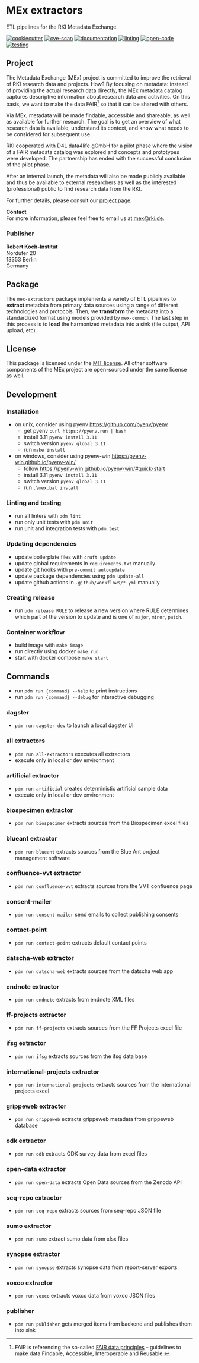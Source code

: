 # MEx extractors

ETL pipelines for the RKI Metadata Exchange.

[![cookiecutter](https://github.com/robert-koch-institut/mex-extractors/actions/workflows/cookiecutter.yml/badge.svg)](https://github.com/robert-koch-institut/mex-template)
[![cve-scan](https://github.com/robert-koch-institut/mex-extractors/actions/workflows/cve-scan.yml/badge.svg)](https://github.com/robert-koch-institut/mex-extractors/actions/workflows/cve-scan.yml)
[![documentation](https://github.com/robert-koch-institut/mex-extractors/actions/workflows/documentation.yml/badge.svg)](https://robert-koch-institut.github.io/mex-extractors)
[![linting](https://github.com/robert-koch-institut/mex-extractors/actions/workflows/linting.yml/badge.svg)](https://github.com/robert-koch-institut/mex-extractors/actions/workflows/linting.yml)
[![open-code](https://github.com/robert-koch-institut/mex-extractors/actions/workflows/open-code.yml/badge.svg)](https://gitlab.opencode.de/robert-koch-institut/mex/mex-extractors)
[![testing](https://github.com/robert-koch-institut/mex-extractors/actions/workflows/testing.yml/badge.svg)](https://github.com/robert-koch-institut/mex-extractors/actions/workflows/testing.yml)

## Project

The Metadata Exchange (MEx) project is committed to improve the retrieval of RKI
research data and projects. How? By focusing on metadata: instead of providing the
actual research data directly, the MEx metadata catalog captures descriptive information
about research data and activities. On this basis, we want to make the data FAIR[^1] so
that it can be shared with others.

Via MEx, metadata will be made findable, accessible and shareable, as well as available
for further research. The goal is to get an overview of what research data is available,
understand its context, and know what needs to be considered for subsequent use.

RKI cooperated with D4L data4life gGmbH for a pilot phase where the vision of a
FAIR metadata catalog was explored and concepts and prototypes were developed.
The partnership has ended with the successful conclusion of the pilot phase.

After an internal launch, the metadata will also be made publicly available and thus be
available to external researchers as well as the interested (professional) public to
find research data from the RKI.

For further details, please consult our
[project page](https://www.rki.de/DE/Aktuelles/Publikationen/Forschungsdaten/MEx/metadata-exchange-plattform-mex-node.html).

[^1]: FAIR is referencing the so-called
[FAIR data principles](https://www.go-fair.org/fair-principles/) – guidelines to make
data Findable, Accessible, Interoperable and Reusable.

**Contact** \
For more information, please feel free to email us at [mex@rki.de](mailto:mex@rki.de).

### Publisher

**Robert Koch-Institut** \
Nordufer 20 \
13353 Berlin \
Germany

## Package

The `mex-extractors` package implements a variety of ETL pipelines to **extract**
metadata from primary data sources using a range of different technologies and
protocols. Then, we **transform** the metadata into a standardized format using models
provided by `mex-common`. The last step in this process is to **load** the harmonized
metadata into a sink (file output, API upload, etc).

## License

This package is licensed under the [MIT license](/LICENSE). All other software
components of the MEx project are open-sourced under the same license as well.

## Development

### Installation

- on unix, consider using pyenv https://github.com/pyenv/pyenv
  - get pyenv `curl https://pyenv.run | bash`
  - install 3.11 `pyenv install 3.11`
  - switch version `pyenv global 3.11`
  - run `make install`
- on windows, consider using pyenv-win https://pyenv-win.github.io/pyenv-win/
  - follow https://pyenv-win.github.io/pyenv-win/#quick-start
  - install 3.11 `pyenv install 3.11`
  - switch version `pyenv global 3.11`
  - run `.\mex.bat install`

### Linting and testing

- run all linters with `pdm lint`
- run only unit tests with `pdm unit`
- run unit and integration tests with `pdm test`

### Updating dependencies

- update boilerplate files with `cruft update`
- update global requirements in `requirements.txt` manually
- update git hooks with `pre-commit autoupdate`
- update package dependencies using `pdm update-all`
- update github actions in `.github/workflows/*.yml` manually

### Creating release

- run `pdm release RULE` to release a new version where RULE determines which part of
  the version to update and is one of `major`, `minor`, `patch`.

### Container workflow

- build image with `make image`
- run directly using docker `make run`
- start with docker compose `make start`

## Commands

- run `pdm run {command} --help` to print instructions
- run `pdm run {command} --debug` for interactive debugging

### dagster

- `pdm run dagster dev` to launch a local dagster UI

### all extractors

- `pdm run all-extractors` executes all extractors
- execute only in local or dev environment

### artificial extractor

- `pdm run artificial` creates deterministic artificial sample data
- execute only in local or dev environment

### biospecimen extractor

- `pdm run biospecimen` extracts sources from the Biospecimen excel files

### blueant extractor

- `pdm run blueant` extracts sources from the Blue Ant project management software

### confluence-vvt extractor

- `pdm run confluence-vvt` extracts sources from the VVT confluence page

### consent-mailer

- `pdm run consent-mailer` send emails to collect publishing consents

### contact-point

- `pdm run contact-point` extracts default contact points

### datscha-web extractor

- `pdm run datscha-web` extracts sources from the datscha web app

### endnote extractor

- `pdm run endnote` extracts from endnote XML files

### ff-projects extractor

- `pdm run ff-projects` extracts sources from the FF Projects excel file

### ifsg extractor

- `pdm run ifsg` extracts sources from the ifsg data base

### international-projects extractor

- `pdm run international-projects` extracts sources from the international projects excel

### grippeweb extractor

- `pdm run grippeweb` extracts grippeweb metadata from grippeweb database

### odk extractor

- `pdm run odk` extracts ODK survey data from excel files

### open-data extractor

- `pdm run open-data` extracts Open Data sources from the Zenodo API

### seq-repo extractor

- `pdm run seq-repo` extracts sources from seq-repo JSON file

### sumo extractor

- `pdm run sumo` extract sumo data from xlsx files

### synopse extractor

- `pdm run synopse` extracts synopse data from report-server exports

### voxco extractor

- `pdm run voxco` extracts voxco data from voxco JSON files

### publisher

- `pdm run publisher` gets merged items from backend and publishes them into sink
